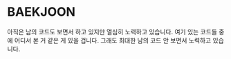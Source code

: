 # BAEKJOON
아직은 남의 코드도 보면서 하고 있지만 열심히 노력하고 있습니다. 
여기 있는 코드들 중에 어디서 본 거 같은 게 있을 겁니다.
그래도 최대한 남의 코드 안 보면서 노력하고 있습니다.
